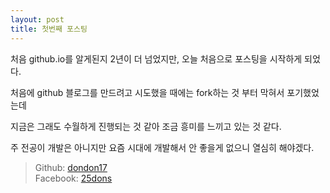 ```yaml
---
layout: post
title: 첫번째 포스팅
---
```


처음 github.io를 알게된지 2년이 더 넘었지만, 오늘 처음으로 포스팅을 시작하게 되었다.

처음에 github 블로그를 만드려고 시도했을 때에는 fork하는 것 부터 막혀서 포기했었는데

지금은 그래도 수월하게 진행되는 것 같아 조금 흥미를 느끼고 있는 것 같다. 

주 전공이 개발은 아니지만 요즘 시대에 개발해서 안 좋을게 없으니 열심히 해야겠다.
> Github: [dondon17](https://github.com/dondon17)<br>
> Facebook: [25dons](https://www.facebook.com/25dons)